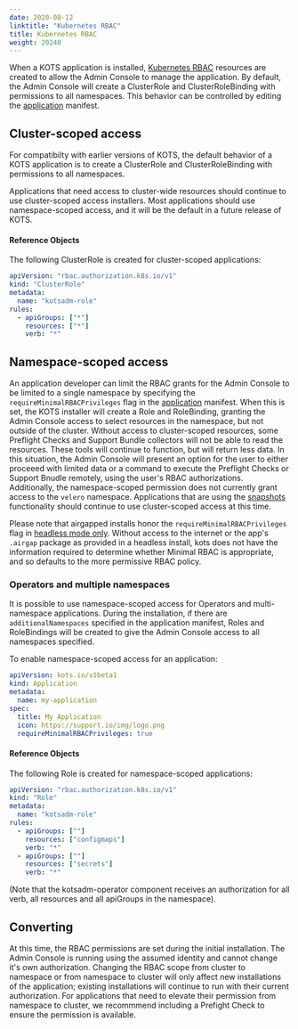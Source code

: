 ```yaml
---
date: 2020-08-12
linktitle: "Kubernetes RBAC"
title: Kubernetes RBAC
weight: 20240
---
```


When a KOTS application is installed, [Kubernetes RBAC](https://kubernetes.io/docs/reference/access-authn-authz/rbac/) resources are created to allow the Admin Console to manage the application.
By default, the Admin Console will create a ClusterRole and ClusterRoleBinding with permissions to all namespaces.
This behavior can be controlled by editing the [application](/reference/v1beta1/application/) manifest.

## Cluster-scoped access

For compatibilty with earlier versions of KOTS, the default behavior of a KOTS application is to create a ClusterRole and ClusterRoleBinding with permissions to all namespaces.

Applications that need access to cluster-wide resources should continue to use cluster-scoped access installers.
Most applications should use namespace-scoped access, and it will be the default in a future release of KOTS.

#### Reference Objects

The following ClusterRole is created for cluster-scoped applications:

```yaml
apiVersion: "rbac.authorization.k8s.io/v1"
kind: "ClusterRole"
metadata:
  name: "kotsadm-role"
rules:
  - apiGroups: ["*"]
    resources: ["*"]
    verb: "*"
```

## Namespace-scoped access

An application developer can limit the RBAC grants for the Admin Console to be limited to a single namespace by specifying the `requireMinimalRBACPrivileges` flag in the [application](/reference/v1beta1/application/) manifest.
When this is set, the KOTS installer will create a Role and RoleBinding, granting the Admin Console access to select resources in the namespace, but not outside of the cluster.
Without access to cluster-scoped resources, some Preflight Checks and Support Bundle collectors will not be able to read the resources.
These tools will continue to function, but will return less data.
In this situation, the Admin Console will present an option for the user to either proceeed with limited data or a command to execute the Preflight Checks or Support Bnudle remotely, using the user's RBAC authorizations.
Additionally, the namespace-scoped permission does not currently grant access to the `velero` namespace.
Applications that are using the [snapshots](/vendor/snapshots/overview) functionality should continue to use cluster-scoped access at this time.

Please note that airgapped installs honor the `requireMinimalRBACPrivileges` flag in [headless mode only](/kotsadm/installing/automating/#airgap-install).
Without access to the internet or the app's `.airgap` package as provided in a headless install, kots does not have the information required to determine whether Minimal RBAC is appropriate, and so defaults to the more permissive RBAC policy. 

### Operators and multiple namespaces

It is possible to use namespace-scoped access for Operators and multi-namespace applications.
During the installation, if there are `additionalNamespaces` specified in the application manifest, Roles and RoleBindings will be created to give the Admin Console access to all namespaces specified.

To enable namespace-scoped access for an application:

```yaml
apiVersion: kots.io/v1beta1
kind: Application
metadata:
  name: my-application
spec:
  title: My Application
  icon: https://support.io/img/logo.png
  requireMinimalRBACPrivileges: true
```

#### Reference Objects

The following Role is created for namespace-scoped applications:

```yaml
apiVersion: "rbac.authorization.k8s.io/v1"
kind: "Role"
metadata:
  name: "kotsadm-role"
rules:
  - apiGroups: [""]
    resources: ["configmaps"]
    verb: "*"
  - apiGroups: [""]
    resources: ["secrets"]
    verb: "*"
```

(Note that the kotsadm-operator component receives an authorization for all verb, all resources and all apiGroups in the namespace).

## Converting

At this time, the RBAC permissions are set during the initial installation.
The Admin Console is running using the assumed identity and cannot change it's own authorization.
Changing the RBAC scope from cluster to namespace or from namespace to cluster will only affect new installations of the application; existing installations will continue to run with their current authorization.
For applications that need to elevate their permission from namespace to cluster, we recommmend including a Prefight Check to ensure the permission is available.
